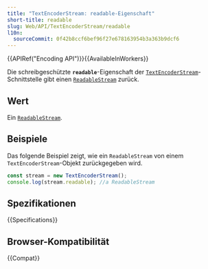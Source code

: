 ```yaml
---
title: "TextEncoderStream: readable-Eigenschaft"
short-title: readable
slug: Web/API/TextEncoderStream/readable
l10n:
  sourceCommit: 0f42b8ccf6bef96f27e678163954b3a363b9dcf6
---
```


{{APIRef("Encoding API")}}{{AvailableInWorkers}}

Die schreibgeschützte **`readable`**-Eigenschaft der [`TextEncoderStream`](/de/docs/Web/API/TextEncoderStream)-Schnittstelle gibt einen [`ReadableStream`](/de/docs/Web/API/ReadableStream) zurück.

## Wert

Ein [`ReadableStream`](/de/docs/Web/API/ReadableStream).

## Beispiele

Das folgende Beispiel zeigt, wie ein `ReadableStream` von einem `TextEncoderStream`-Objekt zurückgegeben wird.

```js
const stream = new TextEncoderStream();
console.log(stream.readable); //a ReadableStream
```

## Spezifikationen

{{Specifications}}

## Browser-Kompatibilität

{{Compat}}

